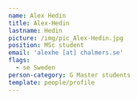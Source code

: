 ```yaml
---
name: Alex Hedin
title: Alex-Hedin
lastname: Hedin
picture: /img/pic_Alex-Hedin.jpg
position: MSc student
email: 'alexhe [at] chalmers.se'
flags:
  - se Sweden
person-category: G Master students
template: people/profile
---
```


